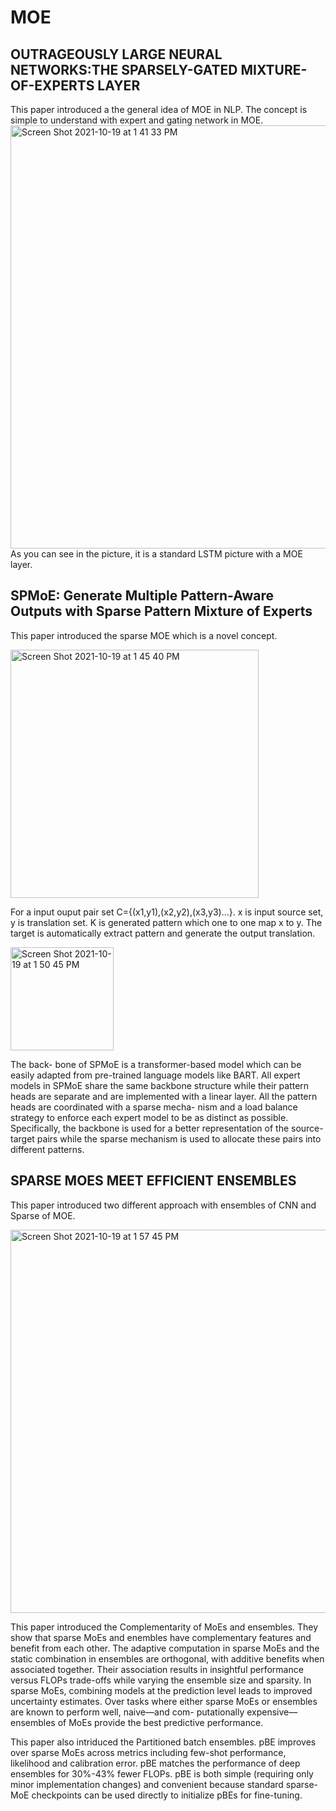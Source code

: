 # MOE
## OUTRAGEOUSLY LARGE NEURAL NETWORKS:THE SPARSELY-GATED MIXTURE-OF-EXPERTS LAYER
This paper introduced a the general idea of MOE in NLP.
The concept is simple to understand with expert and gating network in MOE.
<img width="677" alt="Screen Shot 2021-10-19 at 1 41 33 PM" src="https://user-images.githubusercontent.com/42342410/137962894-25b370f4-c463-41a9-944f-161ed7203577.png">
As you can see in the picture, it is a standard LSTM picture with a MOE layer.

## SPMoE: Generate Multiple Pattern-Aware Outputs with Sparse Pattern Mixture of Experts
This paper introduced the sparse MOE which is a novel concept.

<img width="397" alt="Screen Shot 2021-10-19 at 1 45 40 PM" src="https://user-images.githubusercontent.com/42342410/137963376-f3462039-b3c0-4b21-9185-1782997da45a.png">

For a input ouput pair set C={(x1,y1),(x2,y2),(x3,y3)...}. x is input source set, y is translation set. K is generated pattern which one to one map x to y. The target is automatically extract pattern and generate the output translation.

<img width="165" alt="Screen Shot 2021-10-19 at 1 50 45 PM" src="https://user-images.githubusercontent.com/42342410/137964128-2dc91069-b1f3-404c-ae71-6bd450a8d331.png">

The back- bone of SPMoE is a transformer-based model which can be easily adapted from pre-trained language models like BART. All expert models in SPMoE share the same backbone structure while their pattern heads are separate and are implemented with a linear layer. All the pattern heads are coordinated with a sparse mecha- nism and a load balance strategy to enforce each expert model to be as distinct as possible. Specifically, the backbone is used for a better representation of the source-target pairs while the sparse mechanism is used to allocate these pairs into different patterns.

## SPARSE MOES MEET EFFICIENT ENSEMBLES
This paper introduced two different approach with ensembles of CNN and Sparse of MOE.

<img width="613" alt="Screen Shot 2021-10-19 at 1 57 45 PM" src="https://user-images.githubusercontent.com/42342410/137965086-1a255d03-88bb-420c-9a44-19ae7f7e0b16.png">

This paper introduced the Complementarity of MoEs and ensembles. They show that sparse MoEs and enembles have complementary features and benefit from each other. The adaptive computation in sparse MoEs and the static combination in ensembles are orthogonal, with additive benefits when associated together. Their association results in insightful performance versus FLOPs trade-offs while varying the ensemble size and sparsity. In sparse MoEs, combining models at the prediction level leads to improved uncertainty estimates. Over tasks where either sparse MoEs or ensembles are known to perform well, naive—and com- putationally expensive—ensembles of MoEs provide the best predictive performance.

This paper also intriduced the Partitioned batch ensembles. pBE improves over sparse MoEs across metrics including few-shot performance, likelihood and calibration error. pBE matches the performance of deep ensembles for 30%-43% fewer FLOPs. pBE is both simple (requiring only minor implementation changes) and convenient because standard sparse-MoE checkpoints can be used directly to initialize pBEs for fine-tuning.
